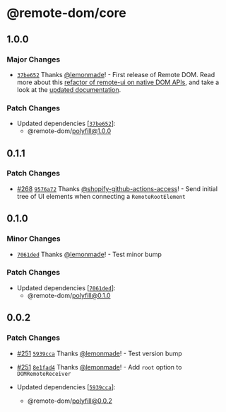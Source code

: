 # @remote-dom/core

## 1.0.0

### Major Changes

- [`37be652`](https://github.com/Shopify/remote-dom/commit/37be652f288d1eec170c0be13b2da516f8db5dcf) Thanks [@lemonmade](https://github.com/lemonmade)! - First release of Remote DOM. Read more about this [refactor of remote-ui on native DOM APIs](https://github.com/Shopify/remote-dom/discussions/267), and take a look at the [updated documentation](/README.md).

### Patch Changes

- Updated dependencies [[`37be652`](https://github.com/Shopify/remote-dom/commit/37be652f288d1eec170c0be13b2da516f8db5dcf)]:
  - @remote-dom/polyfill@1.0.0

## 0.1.1

### Patch Changes

- [#268](https://github.com/Shopify/remote-dom/pull/268) [`9576a72`](https://github.com/Shopify/remote-dom/commit/9576a72fa354481621c53efde4169829fe9bfabf) Thanks [@shopify-github-actions-access](https://github.com/apps/shopify-github-actions-access)! - Send initial tree of UI elements when connecting a `RemoteRootElement`

## 0.1.0

### Minor Changes

- [`7061ded`](https://github.com/Shopify/remote-dom/commit/7061ded1da4699c6dd6a820eeb940a8af7c66d82) Thanks [@lemonmade](https://github.com/lemonmade)! - Test minor bump

### Patch Changes

- Updated dependencies [[`7061ded`](https://github.com/Shopify/remote-dom/commit/7061ded1da4699c6dd6a820eeb940a8af7c66d82)]:
  - @remote-dom/polyfill@0.1.0

## 0.0.2

### Patch Changes

- [#251](https://github.com/Shopify/remote-dom/pull/251) [`5939cca`](https://github.com/Shopify/remote-dom/commit/5939cca8112417124327bd26f9e2c21f4bf9b20a) Thanks [@lemonmade](https://github.com/lemonmade)! - Test version bump

- [#251](https://github.com/Shopify/remote-dom/pull/251) [`8e1fad4`](https://github.com/Shopify/remote-dom/commit/8e1fad4a00cfe68ff1594fbabeec10c29958685f) Thanks [@lemonmade](https://github.com/lemonmade)! - Add `root` option to `DOMRemoteReceiver`

- Updated dependencies [[`5939cca`](https://github.com/Shopify/remote-dom/commit/5939cca8112417124327bd26f9e2c21f4bf9b20a)]:
  - @remote-dom/polyfill@0.0.2
